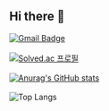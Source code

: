 ## Hi there 👋
[![Gmail Badge](https://img.shields.io/badge/Gmail-d14836?style=flat-square&logo=Gmail&logoColor=white&link=mailto:chanho052622@gmail.com)](mailto:chanho052622@gmail.com)<br><br>
[![Solved.ac 프로필](http://mazassumnida.wtf/api/v2/generate_badge?boj=chanho0526)](https://solved.ac/chanho0526)<br><br>
[![Anurag's GitHub stats](https://github-readme-stats.vercel.app/api?username=chanho99)](https://github.com/chanho99/github-readme-stats)<br><br>
![Top Langs](https://github-readme-stats.vercel.app/api/top-langs/?username=chanho99&layout=compact)

<!--
**chanho99/chanho99** is a ✨ _special_ ✨ repository because its `README.md` (this file) appears on your GitHub profile.

Here are some ideas to get you started:

- 🔭 I’m currently working on ...
- 🌱 I’m currently learning ...
- 👯 I’m looking to collaborate on ...
- 🤔 I’m looking for help with ...
- 💬 Ask me about ...
- 📫 How to reach me: ...
- 😄 Pronouns: ...
- ⚡ Fun fact: ...
-->
